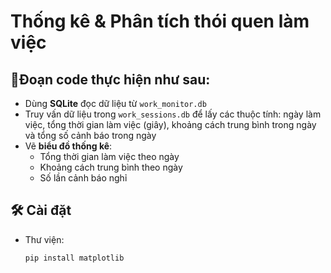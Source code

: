 # Thống kê & Phân tích thói quen làm việc

## 📌Đoạn code thực hiện như sau:
- Dùng **SQLite** đọc dữ liệu từ `work_monitor.db`
- Truy vấn dữ liệu trong `work_sessions.db` để lấy các thuộc tính: ngày làm việc, tổng thời gian làm việc (giây), khoảng cách trung bình trong ngày và tổng số cảnh báo trong ngày
- Vẽ **biểu đồ thống kê**:
  - Tổng thời gian làm việc theo ngày
  - Khoảng cách trung bình theo ngày
  - Số lần cảnh báo nghỉ

## 🛠️ Cài đặt
- Thư viện:
  ```bash
  pip install matplotlib 
